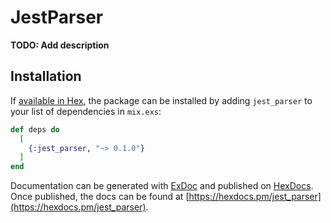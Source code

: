 # JestParser

**TODO: Add description**

## Installation

If [available in Hex](https://hex.pm/docs/publish), the package can be installed
by adding `jest_parser` to your list of dependencies in `mix.exs`:

```elixir
def deps do
  [
    {:jest_parser, "~> 0.1.0"}
  ]
end
```

Documentation can be generated with [ExDoc](https://github.com/elixir-lang/ex_doc)
and published on [HexDocs](https://hexdocs.pm). Once published, the docs can
be found at [https://hexdocs.pm/jest_parser](https://hexdocs.pm/jest_parser).

